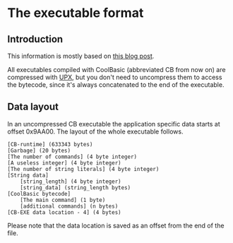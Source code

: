 # The executable format
## Introduction
This information is mostly based on [this blog post][1].

All executables compiled with CoolBasic (abbreviated CB from now on) are compressed with [UPX][upx_link], but you don't need to uncompress them to access the bytecode, since it's always concatenated to the end of the executable.

## Data layout
In an uncompressed CB executable the application specific data starts at offset 0x9AA00. The layout of the whole executable follows.

	[CB-runtime] (633343 bytes)
	[Garbage] (20 bytes)
	[The number of commands] (4 byte integer)
	[A useless integer] (4 byte integer)
	[The number of string literals] (4 byte integer)
	[String data]
		[string_length] (4 byte integer)
		[string_data] (string_length bytes)
	[CoolBasic bytecode]
		[The main command] (1 byte)
		[additional commands] (n bytes)
	[CB-EXE data location - 4] (4 bytes)
		
Please note that the data location is saved as an offset from the end of the file.


[1]: http://killedwhale.info/?p=43
[upx_link]: http://upx.sourceforge.net/